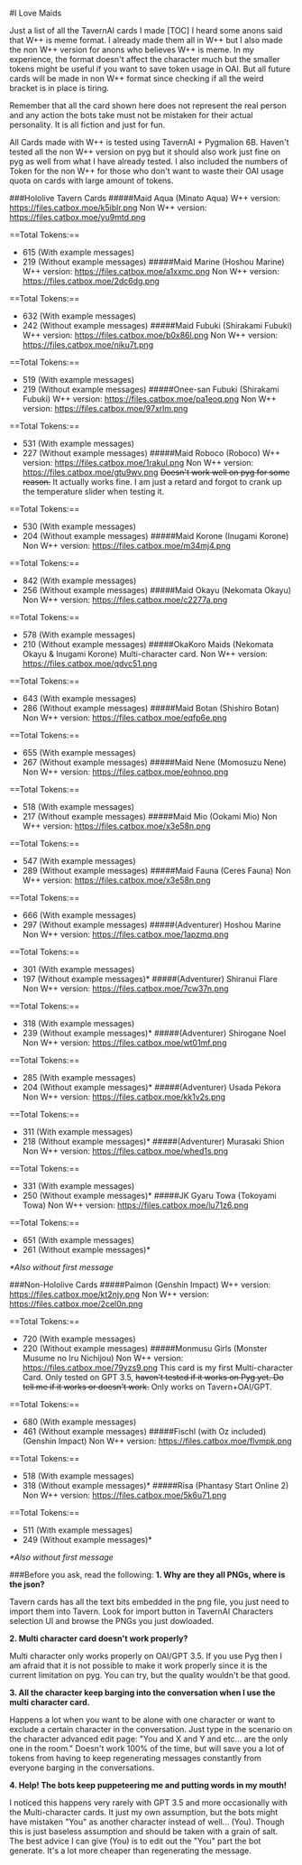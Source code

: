 #I Love Maids

Just a list of all the TavernAI cards I made
[TOC]
I heard some anons said that W++ is meme format. I already made them all in W++ but I also made the non W++ version for anons who believes W++ is meme. In my experience, the format doesn't affect the character much but the smaller tokens might be useful if you want to save token usage in OAI. But all future cards will be made in non W++ format since checking if all the weird bracket is in place is tiring. 

Remember that all the card shown here does not represent the real person and any action the bots take must not be mistaken for their actual personality. 
It is all fiction and just for fun.

All Cards made with W++ is tested using TavernAI + Pygmalion 6B. 
Haven't tested all the non W++ version on pyg but it should also work just fine on pyg as well from what I have already tested. 
I also included the numbers of Token for the non W++ for those who don't want to waste their OAI usage quota on cards with large amount of tokens.


###Hololive Tavern Cards
#####Maid Aqua (Minato Aqua)
W++ version: https://files.catbox.moe/k5iblr.png
Non W++ version: https://files.catbox.moe/yu9mtd.png

==Total Tokens:== 
- 615 (With example messages)
- 219 (Without example messages)
#####Maid Marine (Hoshou Marine)
W++ version: https://files.catbox.moe/a1xxmc.png
Non W++ version: https://files.catbox.moe/2dc6dg.png

==Total Tokens:== 
- 632 (With example messages)
- 242 (Without example messages)
#####Maid Fubuki (Shirakami Fubuki)
W++ version: https://files.catbox.moe/b0x86l.png
Non W++ version: https://files.catbox.moe/niku7t.png

==Total Tokens:== 
- 519 (With example messages)
- 219 (Without example messages)
#####Onee-san Fubuki (Shirakami Fubuki)
W++ version: https://files.catbox.moe/pa1eoq.png
Non W++ version: https://files.catbox.moe/97xrlm.png

==Total Tokens:== 
- 531 (With example messages)
- 227 (Without example messages)
#####Maid Roboco (Roboco)
W++ version: https://files.catbox.moe/1rakul.png
Non W++ version: https://files.catbox.moe/gtu9wv.png
~~Doesn't work well on pyg for some reason.~~
It actually works fine. I am just a retard and forgot to crank up the temperature slider when testing it.

==Total Tokens:== 
- 530 (With example messages)
- 204 (Without example messages)
#####Maid Korone (Inugami Korone)
Non W++ version: https://files.catbox.moe/m34mj4.png

==Total Tokens:== 
- 842 (With example messages)
- 256 (Without example messages)
#####Maid Okayu (Nekomata Okayu)
Non W++ version: https://files.catbox.moe/c2277a.png

==Total Tokens:== 
- 578 (With example messages)
- 210 (Without example messages)
#####OkaKoro Maids (Nekomata Okayu & Inugami Korone)
Multi-character card. 
Non W++ version: https://files.catbox.moe/qdvc51.png

==Total Tokens:== 
- 643 (With example messages)
- 286 (Without example messages)
#####Maid Botan (Shishiro Botan)
Non W++ version: https://files.catbox.moe/eqfp6e.png

==Total Tokens:== 
- 655 (With example messages)
- 267 (Without example messages)
#####Maid Nene (Momosuzu Nene)
Non W++ version: https://files.catbox.moe/eohnoo.png

==Total Tokens:== 
- 518 (With example messages)
- 217 (Without example messages)
#####Maid Mio (Ookami Mio)
Non W++ version: https://files.catbox.moe/x3e58n.png

==Total Tokens:== 
- 547 (With example messages)
- 289 (Without example messages)
#####Maid Fauna (Ceres Fauna)
Non W++ version: https://files.catbox.moe/x3e58n.png

==Total Tokens:== 
- 666 (With example messages)
- 297 (Without example messages)
#####(Adventurer) Hoshou Marine
Non W++ version: https://files.catbox.moe/1apzmq.png

==Total Tokens:== 
- 301 (With example messages)
- 197 (Without example messages)*
#####(Adventurer) Shiranui Flare
Non W++ version: https://files.catbox.moe/7cw37n.png

==Total Tokens:== 
- 318 (With example messages)
- 239 (Without example messages)*
#####(Adventurer) Shirogane Noel
Non W++ version: https://files.catbox.moe/wt01mf.png

==Total Tokens:== 
- 285 (With example messages)
- 204 (Without example messages)*
#####(Adventurer) Usada Pekora
Non W++ version: https://files.catbox.moe/kk1v2s.png

==Total Tokens:== 
- 311 (With example messages)
- 218 (Without example messages)*
#####(Adventurer) Murasaki Shion
Non W++ version: https://files.catbox.moe/whed1s.png

==Total Tokens:== 
- 331 (With example messages)
- 250 (Without example messages)*
#####JK Gyaru Towa (Tokoyami Towa)
Non W++ version: https://files.catbox.moe/lu71z6.png

==Total Tokens:== 
- 651 (With example messages)
- 261 (Without example messages)*

*\*Also without first message*

###Non-Hololive Cards
#####Paimon (Genshin Impact)
W++ version: https://files.catbox.moe/kt2njy.png
Non W++ version: https://files.catbox.moe/2cel0n.png

==Total Tokens:== 
- 720 (With example messages)
- 220 (Without example messages)
#####Monmusu Girls (Monster Musume no Iru Nichijou) 
Non W++ version: https://files.catbox.moe/79yzs9.png
This card is my first Multi-character Card.
Only tested on GPT 3.5, ~~haven't tested if it works on Pyg yet. Do tell me if it works or doesn't work.~~
Only works on Tavern+OAI/GPT.

==Total Tokens:== 
- 680 (With example messages)
- 461 (Without example messages)
#####Fischl (with Oz included) (Genshin Impact) 
Non W++ version: https://files.catbox.moe/flvmpk.png

==Total Tokens:== 
- 518 (With example messages)
- 318 (Without example messages)*
#####Risa (Phantasy Start Online 2) 
Non W++ version: https://files.catbox.moe/5k6u71.png

==Total Tokens:== 
- 511 (With example messages)
- 249 (Without example messages)*

*\*Also without first message*

###Before you ask, read the following:
**1. Why are they all PNGs, where is the json?**

Tavern cards has all the text bits embedded in the png file, you just need to import them into Tavern. 
Look for import button in TavernAI Characters selection UI and browse the PNGs you just dowloaded.

**2. Multi character card doesn't work properly?**

Multi character only works properly on OAI/GPT 3.5. If you use Pyg then I am afraid that it is not possible to make it work properly since it is the current limitation on pyg. You can try, but the quality wouldn't be that good.

**3. All the character keep barging into the conversation when I use the multi character card.**

Happens a lot when you want to be alone with one character or want to exclude a certain character in the conversation. Just type in the scenario on the character advanced edit page: "You and X and Y and etc... are the only one in the room." Doesn't work 100% of the time, but will save you a lot of tokens from having to keep regenerating messages constantly from everyone barging in the conversations.

**4. Help! The bots keep puppeteering me and putting words in my mouth!**

I noticed this happens very rarely with GPT 3.5 and more occasionally with the Multi-character cards. It just my own assumption, but the bots might have mistaken "You" as another character instead of well... (You). Though this is just baseless assumption and should be taken with a grain of salt. The best advice I can give (You) is to edit out the "You" part the bot generate. It's a lot more cheaper than regenerating the message.